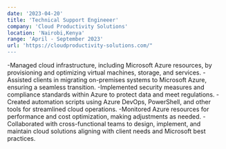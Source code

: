 ```yaml
---
date: '2023-04-20'
title: 'Technical Support Engineeer'
company: 'Cloud Productivity Solutions'
location: 'Nairobi,Kenya'
range: 'April - September 2023'
url: 'https://cloudproductivity-solutions.com/"
---
```


-Managed cloud infrastructure, including Microsoft Azure resources, by provisioning and optimizing virtual machines, storage, and services.
-Assisted clients in migrating on-premises systems to Microsoft Azure, ensuring a seamless transition.
-Implemented security measures and compliance standards within Azure to protect data and meet regulations.
-Created automation scripts using Azure DevOps, PowerShell, and other tools for streamlined cloud operations.
-Monitored Azure resources for performance and cost optimization, making adjustments as needed.
-Collaborated with cross-functional teams to design, implement, and maintain cloud solutions aligning with client needs and Microsoft best practices.
